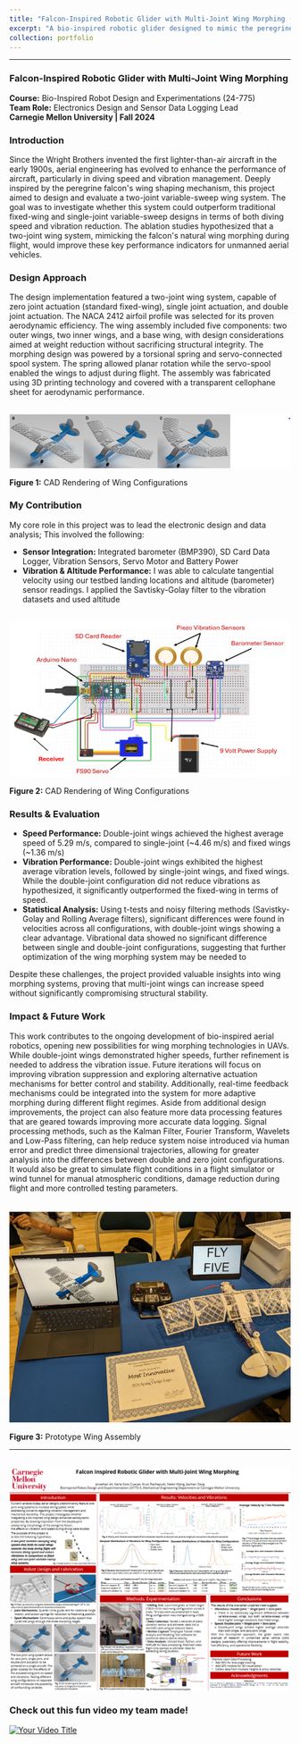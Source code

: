```yaml
---
title: "Falcon-Inspired Robotic Glider with Multi-Joint Wing Morphing (24-775)"
excerpt: "A bio-inspired robotic glider designed to mimic the peregrine falcon’s wing dynamics with a multi-joint morphing wing system for improved diving speed and vibration reduction. <br/><img src='/images/FalconGlider.png'>"
collection: portfolio
---
```


---

### Falcon-Inspired Robotic Glider with Multi-Joint Wing Morphing  
**Course:** Bio-Inspired Robot Design and Experimentations (24-775)  
**Team Role:** Electronics Design and Sensor Data Logging Lead  
**Carnegie Mellon University | Fall 2024**

### Introduction  
Since the Wright Brothers invented the first lighter-than-air aircraft in the early 1900s, aerial engineering has evolved to enhance the performance of aircraft, particularly in diving speed and vibration management. Deeply inspired by the peregrine falcon's wing shaping mechanism, this project aimed to design and evaluate a two-joint variable-sweep wing system. The goal was to investigate whether this system could outperform traditional fixed-wing and single-joint variable-sweep designs in terms of both diving speed and vibration reduction. The ablation studies hypothesized that a two-joint wing system, mimicking the falcon's natural wing morphing during flight, would improve these key performance indicators for unmanned aerial vehicles.

### Design Approach  
The design implementation featured a two-joint wing system, capable of zero joint actuation (standard fixed-wing), single joint actuation, and double joint actuation. The NACA 2412 airfoil profile was selected for its proven aerodynamic efficiency. The wing assembly included five components: two outer wings, two inner wings, and a base wing, with design considerations aimed at weight reduction without sacrificing structural integrity. The morphing design was powered by a torsional spring and servo-connected spool system. The spring allowed planar rotation while the servo-spool enabled the wings to adjust during flight. The assembly was fabricated using 3D printing technology and covered with a transparent cellophane sheet for aerodynamic performance.


<br/><img src='/images/FalconWingCAD.png' alt="System View">

**Figure 1:** CAD Rendering of Wing Configurations

### My Contribution

My core role in this project was to lead the electronic design and data analysis;
This involved the following:

- **Sensor Integration:** Integrated barometer (BMP390), SD Card Data Logger, Vibration Sensors, Servo Motor and Battery Power
- **Vibration & Altitude Performance:** I was able to calculate tangential velocity using our testbed landing locations and altitude (barometer) sensor readings.  I applied the Savtisky-Golay filter to the vibration datasets and used altitude

<br/><img src='/images/flycirc' alt="System View">

**Figure 2:** CAD Rendering of Wing Configurations

### Results & Evaluation  
- **Speed Performance:** Double-joint wings achieved the highest average speed of 5.29 m/s, compared to single-joint (~4.46 m/s) and fixed wings (~1.36 m/s)
- **Vibration Performance:** Double-joint wings exhibited the highest average vibration levels, followed by single-joint wings, and fixed wings. While the double-joint configuration did not reduce vibrations as hypothesized, it significantly outperformed the fixed-wing in terms of speed.  
- **Statistical Analysis:** Using t-tests and noisy filtering methods (Savistky-Golay and Rolling Average filters), significant differences were found in velocities across all configurations, with double-joint wings showing a clear advantage. Vibrational data showed no significant difference between single and double-joint configurations, suggesting that further optimization of the wing morphing system may be needed to 

Despite these challenges, the project provided valuable insights into wing morphing systems, proving that multi-joint wings can increase speed without significantly compromising structural stability.

### Impact & Future Work  
This work contributes to the ongoing development of bio-inspired aerial robotics, opening new possibilities for wing morphing technologies in UAVs. While double-joint wings demonstrated higher speeds, further refinement is needed to address the vibration issue. Future iterations will focus on improving vibration suppression and exploring alternative actuation mechanisms for better control and stability. Additionally, real-time feedback mechanisms could be integrated into the system for more adaptive morphing during different flight regimes. Aside from additional design improvements, the project can also feature more data processing features that are geared towards improving more accurate data logging. Signal processing methods, such as the Kalman Filter, Fourier Transform, Wavelets and Low-Pass filtering, can help reduce system noise introduced via human error and predict three dimensional trajectories, allowing for greater analysis into the differences between double and zero joint configurations. It would also be great to simulate flight conditions in a flight simulator or wind tunnel for manual atmospheric conditions, damage reduction during flight and more controlled testing parameters. 
 

<br/><img src='/images/FalconWingPrototype.png' alt="System View">

**Figure 3:** Prototype Wing Assembly



---

<br/><img src='/images/poster_bioinspired.png'>

###  Check out this fun video my team made!

[![Your Video Title](https://img.youtube.com/vi/YOUR_VIDEO_ID/maxresdefault.jpg)](https://www.youtube.com/watch?v=sQKwbzWWPtY)





